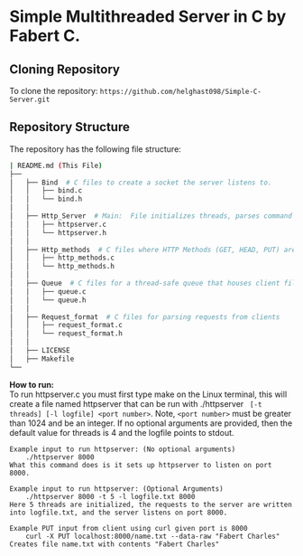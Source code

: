 # Simple Multithreaded Server in C by Fabert C.
## Cloning Repository
To clone the repository: `https://github.com/helghast098/Simple-C-Server.git`
## Repository Structure
The repository has the following file structure:

```bash
| README.md (This File)
├── 
│   ├── Bind  # C files to create a socket the server listens to.
│   │   ├── bind.c
│   │   └── bind.h
│   │
│   ├── Http_Server  # Main:  File initializes threads, parses command arguments, initializes locks for files, and a global var for when exit signal is received.
│   │   ├── httpserver.c
│   │   └── httpserver.h
│   │
│   ├── Http_methods  # C files where HTTP Methods (GET, HEAD, PUT) are processed, printing to server log file occurs, and locking and releasing of file locks happens.
│   │   ├── http_methods.c
│   │   └── http_methods.h
│   │
│   ├── Queue  # C files for a thread-safe queue that houses client file descriptors
│   │   ├── queue.c
│   │   └── queue.h
│   │
│   ├── Request_format  # C files for parsing requests from clients
│   │   ├── request_format.c
│   │   └── request_format.h
│   │
│   ├── LICENSE
│   ├── Makefile
└──
```
**How to run:**<br>
To run httpserver.c you must first type make on the Linux terminal, this will create a file named httpserver that can be run with ./httpserver ` [-t threads] [-l logfile] <port number>`. Note, `<port number>` must be greater than 1024 and be an integer.
If no optional arguments are provided, then the default value for threads is 4 and the logfile points to stdout.
    
    Example input to run httpserver: (No optional arguments)
        ./httpserver 8000
    What this command does is it sets up httpserver to listen on port 8000.

    Example input to run httpserver: (Optional Arguments)
        ./httpserver 8000 -t 5 -l logfile.txt 8000
    Here 5 threads are initialized, the requests to the server are written into logfile.txt, and the server listens on port 8000.

    Example PUT input from client using curl given port is 8000
        curl -X PUT localhost:8000/name.txt --data-raw "Fabert Charles"
    Creates file name.txt with contents "Fabert Charles"
        
